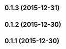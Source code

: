 <a name="0.1.3"></a>
## 0.1.3 (2015-12-31)




<a name="0.1.2"></a>
## 0.1.2 (2015-12-30)




<a name="0.1.1"></a>
## 0.1.1 (2015-12-30)




